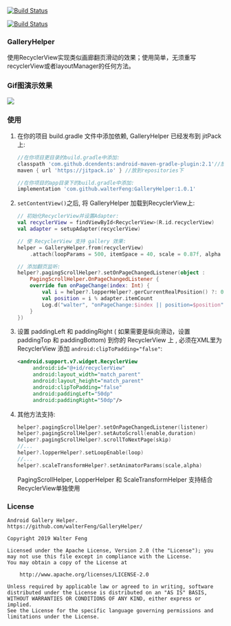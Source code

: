 
<a href="./README.md"><img src="https://img.shields.io/badge/Doc-English-green" alt="Build Status"></a>

<a href="./CHANGE_LOG.md"><img src="https://img.shields.io/badge/Doc-%E7%89%88%E6%9C%AC%E5%8E%86%E5%8F%B2-red" alt="Build Status"></a>

### GalleryHelper
   使用RecyclerView实现类似画廊翻页滑动的效果；使用简单，无须重写recyclerView或者layoutManager的任何方法。

### Gif图演示效果
   ![](image/gallery_demo_show.gif)

### 使用
1. 在你的项目 build.gradle 文件中添加依赖, GalleryHelper 已经发布到 jitPack 上:
   ```groovy
   //在你项目更目录的build.gradle中添加:
   classpath 'com.github.dcendents:android-maven-gradle-plugin:2.1'//放到dependencies下
   maven { url 'https://jitpack.io' } //放到repositories下

   //在你项目的app目录下的build.gradle中添加:
   implementation 'com.github.walterFeng:GalleryHelper:1.0.1'
   ```

2. `setContentView()`之后, 将 GalleryHelper 加载到RecyclerView上:
    ```kotlin
    // 初始化RecyclerView并设置Adapter:
    val recyclerView = findViewById<RecyclerView>(R.id.recyclerView)
    val adapter = setupAdapter(recyclerView)

    // 使 RecyclerView 支持 gallery 效果:
    helper = GalleryHelper.from(recyclerView)
        .attach(loopParams = 500, itemSpace = 40, scale = 0.87f, alpha = 0.9f)

    // 添加翻页监听:
    helper?.pagingScrollHelper?.setOnPageChangedListener(object :
        PagingScrollHelper.OnPageChangedListener {
        override fun onPageChange(index: Int) {
            val i = helper?.lopperHelper?.gerCurrentRealPosition() ?: 0
            val position = i % adapter.itemCount
            Log.d("walter", "onPageChange:$index || position=$position")
        }
    })
    ```
3. 设置 paddingLeft 和 paddingRight ( 如果需要是纵向滑动，设置 paddingTop 和 paddingBottom) 到你的 RecyclerView 上 , 必须在XML里为 RecyclerView 添加 `android:clipToPadding="false"`:
   ```xml
   <android.support.v7.widget.RecyclerView
        android:id="@+id/recyclerView"
        android:layout_width="match_parent"
        android:layout_height="match_parent"
        android:clipToPadding="false"
        android:paddingLeft="50dp"
        android:paddingRight="50dp"/>
   ```
4. 其他方法支持:
   ```kotlin
   helper?.pagingScrollHelper?.setOnPageChangedListener(listener)
   helper?.pagingScrollHelper?.setAutoScroll(enable,duration)
   helper?.pagingScrollHelper?.scrollToNextPage(skip)
   //...
   helper?.lopperHelper?.setLoopEnable(loop)
   //...
   helper?.scaleTransformHelper?.setAnimatorParams(scale,alpha)
   ```
   PagingScrollHelper, LopperHelper 和 ScaleTransformHelper 支持结合RecyclerView单独使用
    
### License

    Android Gallery Helper.
    https://github.com/walterFeng/GalleryHelper/

	Copyright 2019 Walter Feng

	Licensed under the Apache License, Version 2.0 (the "License");	you may not use this file except in compliance with the License.
	You may obtain a copy of the License at
	
		http://www.apache.org/licenses/LICENSE-2.0
	
	Unless required by applicable law or agreed to in writing, software
	distributed under the License is distributed on an "AS IS" BASIS,
	WITHOUT WARRANTIES OR CONDITIONS OF ANY KIND, either express or implied.
	See the License for the specific language governing permissions and
	limitations under the License.